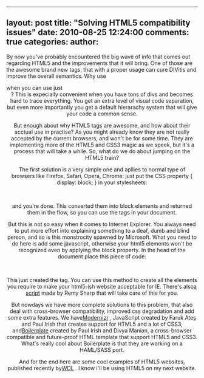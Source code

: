 

---
layout: post
title: "Solving HTML5 compatibility issues"
date: 2010-08-25 12:24:00
comments: true
categories:
author: 
---

By now you've probably encountered the big wave of info that comes out regarding HTML5 and the improvements that it will bring. One of those are the awesome brand new tags, that with a proper usage can cure DIVitis and improve the overall semantics. Why use <div id="header"> when you can use just <header>? This is expecially convenient when you have tons of divs and becomes hard to trace everything. You get an extra level of visual code separation, but even more importantly you get a default hierarachy system that will give your code a common sense.

But enough about why HTML5 tags are awesome, and how about their acctual use in practise? As you might already know they are not really accepted by the current browsers, and won't be for some time. They are implementing more of the HTML5 and CSS3 magic as we speek, but it's a process that will take a while. So, what do we do about jumping on the HTML5 train?

The first solution is a very simple one and apllies to normal type of browsers like Firefox, Safari, Opera, Chrome: just put the CSS property { display: block; } in your stylesheets:

    <style type="text/css">        header, nav, article, footer, example { display: block; }    </style>

and you're done. This converted them into block elements and returned them in the flow, so you can use the tags in your document.

But this is not so easy when it comes to Internet Explorer. You always need to put more effort into explaining something to a deaf, dumb and blind person, and so is this monstrocity spawned by Microsoft. What you need to do here is add some javascript, otherwise your html5 elements won't be recognized even by applying the block property. In the head of the document place this piece of code:

  <script>document.createElement('time');</script>

This just created the <date> tag. You can use this method to create all the elements you require to make your html5-ish website acceptable for IE. There's also[a script](http://remysharp.com/downloads/html5.js) made by Remy Sharp that will take care of this for you.

But nowdays we have more complete solutions to this problem, that also deal with cross-browser compatibility, improved css degradation and add some extra features. We have[Modernizr](http://www.modernizr.com/) , JavaScript created by Faruk Ateş and Paul Irish that creates support for HTML5 and a lot of CSS3, and[Boilerplate](http://html5boilerplate.com/) created by Paul Irish and Divya Manian, a cross-browser compatible and future-proof HTML template that support HTML5 and CSS3. What's really cool about Boilerplate is that they are working on a HAML/SASS port.

And for the end here are some cool examples of HTML5 websites, published recently by[WDL](http://webdesignledger.com/inspiration/55-excellent-examples-of-websites-using-html5) . I know i'll be using HTML5 on my next website.